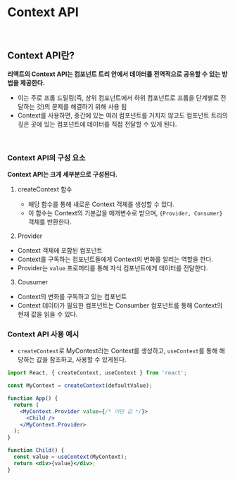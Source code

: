 # Context API

<br />

## Context API란?

**리액트의 Context API는 컴포넌트 트리 안에서 데이터를 전역적으로 공유할 수 있는 방법을 제공한다.**

- 이는 주로 프롭 드릴링(즉, 상위 컴포넌트에서 하위 컴포넌트로 프롭을 단계별로 전달하는 것)의 문제를 해결하기 위해 사용 됨
- Context를 사용하면, 중간에 있는 여러 컴포넌트를 거치지 않고도 컴포넌트 트리의 깊은 곳에 있는 컴포넌트에 데이터를 직접 전달할 수 있게 된다.

<br />

### Context API의 구성 요소

**Context API는 크게 세부분으로 구성된다.**

1. createContext 함수

   - 해당 함수를 통해 새로운 Context 객체를 생성할 수 있다.
   - 이 함수는 Context의 기본값을 매개변수로 받으며, `{Provider, Consumer}` 객체를 반환한다.

2. Provider

- Context 객체에 포함된 컴포넌트
- Context를 구독하는 컴포넌트들에게 Context의 변화를 알리는 역할을 한다.
- Provider는 `value` 프로퍼티를 통해 자식 컴포넌트에게 데이터를 전달한다.

3. Cousumer

- Context의 변화를 구독하고 있는 컴포넌트
- Context 데이터가 필요한 컴포넌트는 Consumber 컴포넌트를 통해 Context의 현재 값을 읽을 수 있다.

### Context API 사용 예시

- `createContext`로 MyContext라는 Context를 생성하고, `useContext`를 통해 해당하는 값을 참조하고, 사용할 수 있게된다.

```jsx
import React, { createContext, useContext } from 'react';

const MyContext = createContext(defaultValue);

function App() {
  return (
    <MyContext.Provider value={/* 어떤 값 */}>
      <Child />
    </MyContext.Provider>
  );
}

function Child() {
  const value = useContext(MyContext);
  return <div>{value}</div>;
}


```
